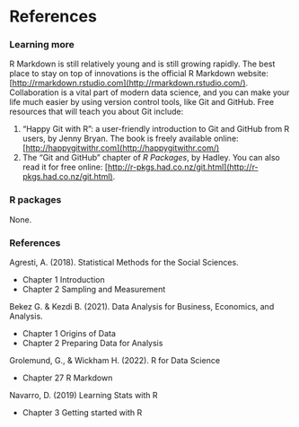 # References

### Learning more

R Markdown is still relatively young and is still growing rapidly. The best place to stay on top of innovations is the official R Markdown website: [http://rmarkdown.rstudio.com](http://rmarkdown.rstudio.com/). Collaboration is a vital part of modern data science, and you can make your life much easier by using version control tools, like Git and GitHub. Free resources that will teach you about Git include:

1. “Happy Git with R”: a user-friendly introduction to Git and GitHub from R users, by Jenny Bryan. The book is freely available online: [http://happygitwithr.com](http://happygitwithr.com/)
2. The “Git and GitHub” chapter of _R Packages_, by Hadley. You can also read it for free online: [http://r-pkgs.had.co.nz/git.html](http://r-pkgs.had.co.nz/git.html).

### R packages

None.

### References

Agresti, A. (2018). Statistical Methods for the Social Sciences.

* Chapter 1 Introduction
* Chapter 2 Sampling and Measurement

Bekez G. & Kezdi B. (2021). Data Analysis for Business, Economics, and Analysis.

* Chapter 1 Origins of Data
* Chapter 2 Preparing Data for Analysis

Grolemund, G., & Wickham H. (2022). R for Data Science

* Chapter 27 R Markdown

Navarro, D. (2019) Learning Stats with R

* Chapter 3 Getting started with R

###
